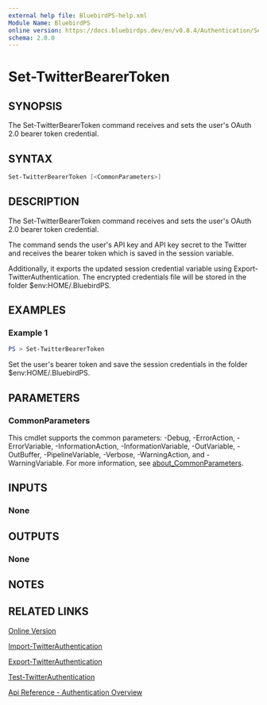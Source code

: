 ```yaml
---
external help file: BluebirdPS-help.xml
Module Name: BluebirdPS
online version: https://docs.bluebirdps.dev/en/v0.8.4/Authentication/Set-TwitterBearerToken
schema: 2.0.0
---
```


# Set-TwitterBearerToken

## SYNOPSIS

The Set-TwitterBearerToken command receives and sets the user's OAuth 2.0 bearer token credential.

## SYNTAX

```powershell
Set-TwitterBearerToken [<CommonParameters>]
```

## DESCRIPTION

The Set-TwitterBearerToken command receives and sets the user's OAuth 2.0 bearer token credential.

The command sends the user's API key and API key secret to the Twitter and receives the bearer token which is saved in the session variable.

Additionally, it exports the updated session credential variable using Export-TwitterAuthentication.
The encrypted credentials file will be stored in the folder $env:HOME/.BluebirdPS.

## EXAMPLES

### Example 1

```powershell
PS > Set-TwitterBearerToken
```

Set the user's bearer token and save the session credentials in the folder $env:HOME/.BluebirdPS.

## PARAMETERS

### CommonParameters

This cmdlet supports the common parameters: -Debug, -ErrorAction, -ErrorVariable, -InformationAction, -InformationVariable, -OutVariable, -OutBuffer, -PipelineVariable, -Verbose, -WarningAction, and -WarningVariable. For more information, see [about_CommonParameters](http://go.microsoft.com/fwlink/?LinkID=113216).

## INPUTS

### None

## OUTPUTS

### None

## NOTES

## RELATED LINKS

[Online Version](https://docs.bluebirdps.dev/en/v0.8.4/Authentication/Set-TwitterBearerToken)

[Import-TwitterAuthentication](https://docs.bluebirdps.dev/en/v0.8.4/Authentication/Import-TwitterAuthentication)

[Export-TwitterAuthentication](https://docs.bluebirdps.dev/en/v0.8.4/Authentication/Export-TwitterAuthentication)

[Test-TwitterAuthentication](https://docs.bluebirdps.dev/en/v0.8.4/Authentication/Test-TwitterAuthentication)

[Api Reference - Authentication Overview](https://developer.twitter.com/en/docs/authentication/overview)
